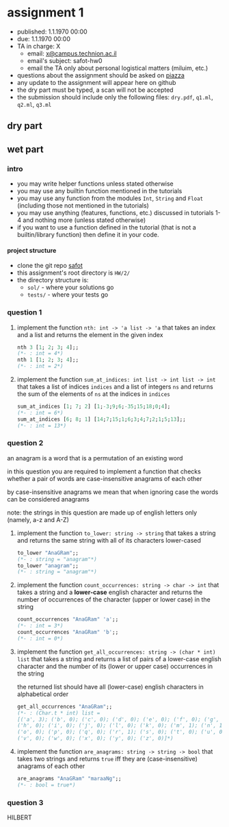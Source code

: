 # assignment 1

* published: 1.1.1970 00:00
* due: 1.1.1970 00:00
* TA in charge: X
  * email: x@campus.technion.ac.il
  * email's subject: safot-hw0
  * email the TA only about personal logistical matters (miluim, etc.)
* questions about the assignment should be asked on [piazza](https://piazza.com/technion.ac.il/spring2022/236319)
* any update to the assignment will appear here on github
* the dry part must be typed, a scan will not be accepted
* the submission should include only the following files: `dry.pdf`, `q1.ml`, `q2.ml`, `q3.ml`

## dry part

## wet part

### intro

* you may write helper functions unless stated otherwise
* you may use any builtin function mentioned in the tutorials
* you may use any function from the modules `Int`, `String` and `Float` (including those not mentioned in the tutorials)
* you may use anything (features, functions, etc.) discussed in tutorials 1-4 and nothing more (unless stated otherwise)
* if you want to use a function defined in the tutorial (that is not a builtin/library function) then define it in your code.

#### project structure

* clone the git repo [safot](https://github.com/CS234319/safot)
* this assignment's root directory is `HW/2/`
* the directory structure is:
  * `sol/` - where your solutions go
  * `tests/` - where your tests go

### question 1

1. implement the function `nth: int -> 'a list -> 'a` that takes an index and a list and returns the element in the given index

    ```ocaml
    nth 3 [1; 2; 3; 4];;
    (*- : int = 4*)
    nth 1 [1; 2; 3; 4];;
    (*- : int = 2*)
    ```

2. implement the function `sum_at_indices: int list -> int list -> int` that takes a list of indices `indices` and a list of integers `ns` and returns the sum of the elements of `ns` at the indices in `indices`

    ```ocaml
    sum_at_indices [1; 7; 2] [1;-3;9;6;-35;15;18;0;4];
    (*- : int = 6*)
    sum_at_indices [6; 8; 1] [14;7;15;1;6;3;4;7;2;1;5;13];;
    (*- : int = 13*)
    ```

### question 2

an anagram is a word that is a permutation of an existing word

in this question you are required to implement a function that checks whether a pair of words are case-insensitive anagrams of each other

by case-insensitive anagrams we mean that when ignoring case the words can be considered anagrams

note: the strings in this question are made up of english letters only (namely, a-z and A-Z)

1. implement the function `to_lower: string -> string` that takes a string and returns the same string with all of its characters lower-cased

    ```ocaml
    to_lower "AnaGRam";;
    (*- : string = "anagram"*)
    to_lower "anagram";;
    (*- : string = "anagram"*)
    ```

2. implement the function `count_occurrences: string -> char -> int` that takes a string and a **lower-case** english character and returns the number of occurrences of the character (upper or lower case) in the string

    ```ocaml
    count_occurrences "AnaGRam" 'a';;
    (*- : int = 3*)
    count_occurrences "AnaGRam" 'b';;
    (*- : int = 0*)
    ```

3. implement the function `get_all_occurrences: string -> (char * int) list` that takes a string and returns a list of pairs of a lower-case english character and the number of its (lower or upper case) occurrences in the string

    the returned list should have all (lower-case) english characters in alphabetical order

    ```ocaml
    get_all_occurrences "AnaGRam";;
    (*- : (Char.t * int) list =
    [('a', 3); ('b', 0); ('c', 0); ('d', 0); ('e', 0); ('f', 0); ('g', 1);
    ('h', 0); ('i', 0); ('j', 0); ('l', 0); ('k', 0); ('m', 1); ('n', 1);
    ('o', 0); ('p', 0); ('q', 0); ('r', 1); ('s', 0); ('t', 0); ('u', 0);
    ('v', 0); ('w', 0); ('x', 0); ('y', 0); ('z', 0)]*)
    ```

4. implement the function `are_anagrams: string -> string -> bool` that takes two strings and returns `true` iff they are (case-insensitive) anagrams of each other

    ```ocaml
    are_anagrams "AnaGRam" "maraaNg";;
    (*- : bool = true*)
    ```

### question 3

HILBERT
